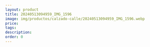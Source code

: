 ```yaml
---
layout: product
title: 20240513094959_IMG_1596
image: img/productos/calzado-calle/20240513094959_IMG_1596.webp
price: 
tags: 
description: 
order: 0
---
```

